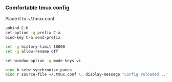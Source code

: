 ### Comfortable tmux config

Place it to ~/.tmux.conf

```bash
unbind C-b
set-option -g prefix C-a
bind-key C-a send-prefix

set -g history-limit 10000
set -g allow-rename off

set-window-option -g mode-keys vi

bind b setw synchronize-panes
bind r source-file ~/.tmux.conf \; display-message "Config reloaded..."
```
